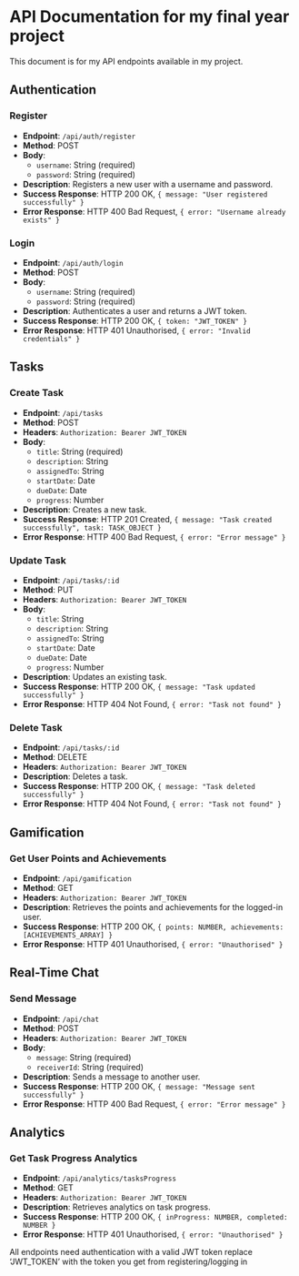 # API Documentation for my final year project 

This document is for my API endpoints available in my project. 

## Authentication

### Register
- **Endpoint**: `/api/auth/register`
- **Method**: POST
- **Body**:
  - `username`: String (required)
  - `password`: String (required)
- **Description**: Registers a new user with a username and password.
- **Success Response**: HTTP 200 OK, `{ message: "User registered successfully" }`
- **Error Response**: HTTP 400 Bad Request, `{ error: "Username already exists" }`

### Login
- **Endpoint**: `/api/auth/login`
- **Method**: POST
- **Body**:
  - `username`: String (required)
  - `password`: String (required)
- **Description**: Authenticates a user and returns a JWT token.
- **Success Response**: HTTP 200 OK, `{ token: "JWT_TOKEN" }`
- **Error Response**: HTTP 401 Unauthorised, `{ error: "Invalid credentials" }`

## Tasks

### Create Task
- **Endpoint**: `/api/tasks`
- **Method**: POST
- **Headers**: `Authorization: Bearer JWT_TOKEN`
- **Body**:
  - `title`: String (required)
  - `description`: String
  - `assignedTo`: String
  - `startDate`: Date
  - `dueDate`: Date
  - `progress`: Number
- **Description**: Creates a new task.
- **Success Response**: HTTP 201 Created, `{ message: "Task created successfully", task: TASK_OBJECT }`
- **Error Response**: HTTP 400 Bad Request, `{ error: "Error message" }`

### Update Task
- **Endpoint**: `/api/tasks/:id`
- **Method**: PUT
- **Headers**: `Authorization: Bearer JWT_TOKEN`
- **Body**:
  - `title`: String
  - `description`: String
  - `assignedTo`: String
  - `startDate`: Date
  - `dueDate`: Date
  - `progress`: Number
- **Description**: Updates an existing task.
- **Success Response**: HTTP 200 OK, `{ message: "Task updated successfully" }`
- **Error Response**: HTTP 404 Not Found, `{ error: "Task not found" }`

### Delete Task
- **Endpoint**: `/api/tasks/:id`
- **Method**: DELETE
- **Headers**: `Authorization: Bearer JWT_TOKEN`
- **Description**: Deletes a task.
- **Success Response**: HTTP 200 OK, `{ message: "Task deleted successfully" }`
- **Error Response**: HTTP 404 Not Found, `{ error: "Task not found" }`

## Gamification

### Get User Points and Achievements
- **Endpoint**: `/api/gamification`
- **Method**: GET
- **Headers**: `Authorization: Bearer JWT_TOKEN`
- **Description**: Retrieves the points and achievements for the logged-in user.
- **Success Response**: HTTP 200 OK, `{ points: NUMBER, achievements: [ACHIEVEMENTS_ARRAY] }`
- **Error Response**: HTTP 401 Unauthorised, `{ error: "Unauthorised" }`

## Real-Time Chat

### Send Message
- **Endpoint**: `/api/chat`
- **Method**: POST
- **Headers**: `Authorization: Bearer JWT_TOKEN`
- **Body**:
  - `message`: String (required)
  - `receiverId`: String (required)
- **Description**: Sends a message to another user.
- **Success Response**: HTTP 200 OK, `{ message: "Message sent successfully" }`
- **Error Response**: HTTP 400 Bad Request, `{ error: "Error message" }`

## Analytics

### Get Task Progress Analytics
- **Endpoint**: `/api/analytics/tasksProgress`
- **Method**: GET
- **Headers**: `Authorization: Bearer JWT_TOKEN`
- **Description**: Retrieves analytics on task progress.
- **Success Response**: HTTP 200 OK, `{ inProgress: NUMBER, completed: NUMBER }`
- **Error Response**: HTTP 401 Unauthorised, `{ error: "Unauthorised" }`

All endpoints need authentication with a valid JWT token replace ‘JWT_TOKEN’ with the token you get from registering/logging in
